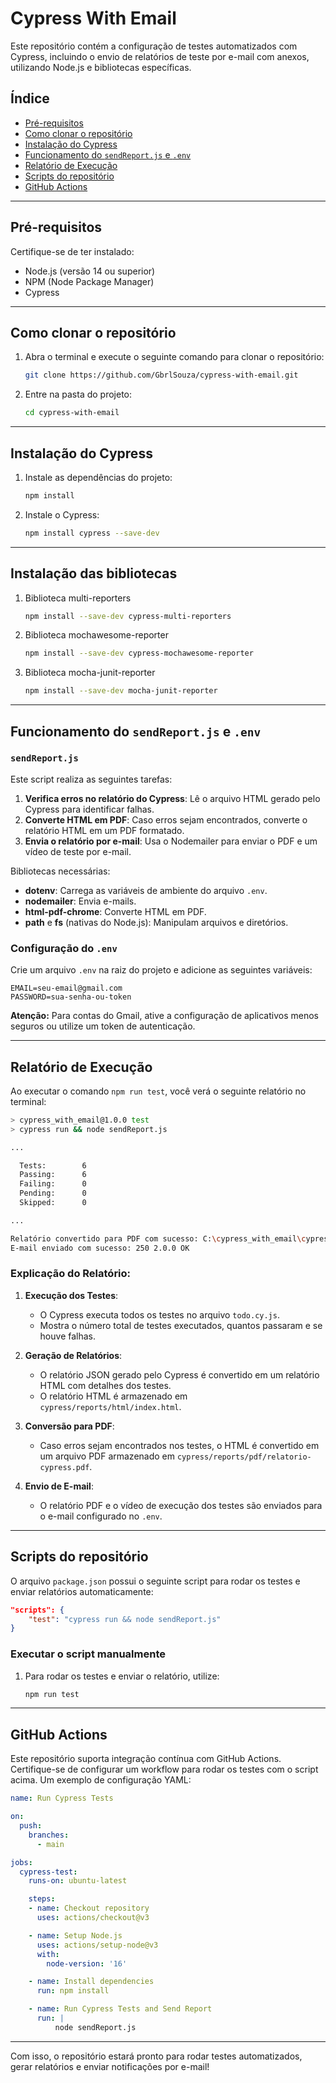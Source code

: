 # Cypress With Email

Este repositório contém a configuração de testes automatizados com Cypress, incluindo o envio de relatórios de teste por e-mail com anexos, utilizando Node.js e bibliotecas específicas.

## Índice

- [Pré-requisitos](#pré-requisitos)
- [Como clonar o repositório](#como-clonar-o-repositório)
- [Instalação do Cypress](#instalação-do-cypress)
- [Funcionamento do `sendReport.js` e `.env`](#funcionamento-do-sendreportjs-e-env)
- [Relatório de Execução](#relatório-de-execução)
- [Scripts do repositório](#scripts-do-repositório)
- [GitHub Actions](#github-actions)

---

## Pré-requisitos

Certifique-se de ter instalado:
- Node.js (versão 14 ou superior)
- NPM (Node Package Manager)
- Cypress

---

## Como clonar o repositório

1. Abra o terminal e execute o seguinte comando para clonar o repositório:
   ```bash
   git clone https://github.com/GbrlSouza/cypress-with-email.git
   ```

2. Entre na pasta do projeto:
   ```bash
   cd cypress-with-email
   ```

---

## Instalação do Cypress

1. Instale as dependências do projeto:
   ```bash
   npm install
   ```

2. Instale o Cypress:
   ```bash
   npm install cypress --save-dev
   ```

---

## Instalação das bibliotecas

1. Biblioteca multi-reporters
   ```bash
   npm install --save-dev cypress-multi-reporters
   ```
   
2. Biblioteca mochawesome-reporter
   ```bash
   npm install --save-dev cypress-mochawesome-reporter
   ```

3. Biblioteca mocha-junit-reporter
   ```bash
   npm install --save-dev mocha-junit-reporter
   ```

---

## Funcionamento do `sendReport.js` e `.env`

### `sendReport.js`

Este script realiza as seguintes tarefas:
1. **Verifica erros no relatório do Cypress**: Lê o arquivo HTML gerado pelo Cypress para identificar falhas.
2. **Converte HTML em PDF**: Caso erros sejam encontrados, converte o relatório HTML em um PDF formatado.
3. **Envia o relatório por e-mail**: Usa o Nodemailer para enviar o PDF e um vídeo de teste por e-mail.

Bibliotecas necessárias:
- **dotenv**: Carrega as variáveis de ambiente do arquivo `.env`.
- **nodemailer**: Envia e-mails.
- **html-pdf-chrome**: Converte HTML em PDF.
- **path** e **fs** (nativas do Node.js): Manipulam arquivos e diretórios.

### Configuração do `.env`

Crie um arquivo `.env` na raiz do projeto e adicione as seguintes variáveis:
```env
EMAIL=seu-email@gmail.com
PASSWORD=sua-senha-ou-token
```

**Atenção:** Para contas do Gmail, ative a configuração de aplicativos menos seguros ou utilize um token de autenticação.

---

## Relatório de Execução

Ao executar o comando `npm run test`, você verá o seguinte relatório no terminal:

```bash
> cypress_with_email@1.0.0 test
> cypress run && node sendReport.js

...

  Tests:        6
  Passing:      6
  Failing:      0
  Pending:      0
  Skipped:      0

...

Relatório convertido para PDF com sucesso: C:\cypress_with_email\cypress\reports\pdf\relatorio-cypress.pdf
E-mail enviado com sucesso: 250 2.0.0 OK
```

### Explicação do Relatório:

1. **Execução dos Testes**:
   - O Cypress executa todos os testes no arquivo `todo.cy.js`.
   - Mostra o número total de testes executados, quantos passaram e se houve falhas.

2. **Geração de Relatórios**:
   - O relatório JSON gerado pelo Cypress é convertido em um relatório HTML com detalhes dos testes.
   - O relatório HTML é armazenado em `cypress/reports/html/index.html`.

3. **Conversão para PDF**:
   - Caso erros sejam encontrados nos testes, o HTML é convertido em um arquivo PDF armazenado em `cypress/reports/pdf/relatorio-cypress.pdf`.

4. **Envio de E-mail**:
   - O relatório PDF e o vídeo de execução dos testes são enviados para o e-mail configurado no `.env`.

---

## Scripts do repositório

O arquivo `package.json` possui o seguinte script para rodar os testes e enviar relatórios automaticamente:
```json
"scripts": {
    "test": "cypress run && node sendReport.js"
}
```

### Executar o script manualmente

1. Para rodar os testes e enviar o relatório, utilize:
   ```bash
   npm run test
   ```

---

## GitHub Actions

Este repositório suporta integração contínua com GitHub Actions. Certifique-se de configurar um workflow para rodar os testes com o script acima. Um exemplo de configuração YAML:

```yaml
name: Run Cypress Tests

on:
  push:
    branches:
      - main

jobs:
  cypress-test:
    runs-on: ubuntu-latest

    steps:
    - name: Checkout repository
      uses: actions/checkout@v3

    - name: Setup Node.js
      uses: actions/setup-node@v3
      with:
        node-version: '16'

    - name: Install dependencies
      run: npm install

    - name: Run Cypress Tests and Send Report
      run: |
          node sendReport.js 
```

---

Com isso, o repositório estará pronto para rodar testes automatizados, gerar relatórios e enviar notificações por e-mail!

